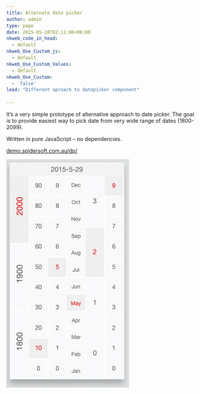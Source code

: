```yaml
---
title: Alternate date picker
author: admin
type: page
date: 2015-05-28T02:11:06+00:00
nkweb_code_in_head:
  - default
nkweb_Use_Custom_js:
  - default
nkweb_Use_Custom_Values:
  - default
nkweb_Use_Custom:
  - 'false'
lead: "Different aproach to datepicker component" 

---
```

It&#8217;s a very simple prototype of alternative approach to date picker. The goal is to provide easiest way to pick date from very wide range of dates (1800-2099).

Written in pure JavaScript &#8211; no dependencies.

[demo.spidersoft.com.au/dp/](http://demo.spidersoft.com.au/dp/)

![Date Picker](images/2015/05/date-picker.jpg)